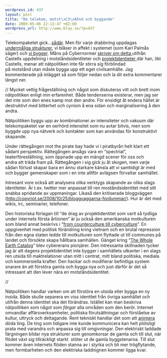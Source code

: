 ```yaml
--- 
wordpress_id: 437
layout: post
title: "Om telekom, motst\xC3\xA5nd och byggande"
date: 2009-05-06 22:13:47 +02:00
wordpress_url: http://www.blay.se/?p=437
---
```

Telekompaketet gick...<a href="http://newsmill.se/artikel/2009/05/06/bloggarna-star-den-basta-rapporteringen-om-eus-viktigaste-fraga">sådär</a>. Men för varje drabbning uppdagas <a href="www.sr.se/sida/artikel.aspx?programid=3402&amp;artikel=2791412">undermåliga strukturer</a>, vi blåser in affekt i systemet (som Karl Palmås säger) och <a href="http://werebuild.eu/">vi bygger</a>. Måns på Cybernormer <a href="http://cybernormer.se/2009/05/06/telekompaketet-och-natkulturernas-identitet">skriver om detta </a>utifrån Castells uppdelning i motståndsidentiteter och <a href="http://www.google.co.uk/search?q=projektidentiteter">projektidentieter </a>där han, likt Castells, menar att nätpolitiken inte får stirra sig förblindad på motstånd utan måste bygga upp ett eget civilsamhälle. Jag kommenterade på inlägget så som följer nedan och la dit extra kommentarer längst ner.

//
Mycket vettig frågeställning och något som diskuteras vitt och brett inom nätpolitiken enligt min erfarenhet. Både tendenserna existerar, men jag ser det inte som den enes kamp mot den andre. För ensidigt åt endera hållet är destruktivt med bitterhet och cynism å ena sidan och marginalisering å den andra.

Nätpolitiken byggs upp av kombinationer av intensiteter och vakuum där telekompaketet var en oerhörd intensitet som nu avtar bitvis, men som byggde upp nya nätverk och kontakter som kan användas för konstruktivt skapande.

Under rättegången mot the pirate bay hade vi i piratbyrån helt klart ett sådant perspektiv. Rättegången ansågs vara en “spectrial”, teaterföreställning, som öppnade upp en mängd scener för oss och andra att träda fram på. Rättegången i sig gick ju åt skogen, men varje sådan förlust skapar bara en ännu starkare känsla att vi samtidigt är med och bygger gemenskaper som i en inte alltför avlägsen förvaltar samhället.

Intresant vore också att analysera olika verktygs skapande av olika slags identiteter. Är t.ex. twitter mer anpassat till ren moståndsidentitet med sitt snabba spridande av uppmaningar. Likaså den kritiserade bloggväggen (<a href="http://copyriot.se/2008/10/25/bloggvaggarna-fordummar/">http://copyriot.se/2008/10/25/bloggvaggarna-fordummar/</a>). Hur är det med wikis, irc, seminarier, telefoner.

Den historiska förlagan till “de drag av projektidentitet som varit så tydliga under internets första årtionen” är ju också den amerikanska motkulturen som bland annat beskrivs i “<a href="http://www.amazon.co.uk/Counterculture-Cyberculture-Stewart-Network-Utopianism/dp/0226817415">from counterculture till cyberculture</a>”. En uppgivenhet med politisk förändring kring vietnam och en brutal repression från den egna staten ledde till motkulturen som flyttade ut till communes på landet och försökte skapa hållbara samhällen. Gänget kring “<a href="http://en.wikipedia.org/wiki/Whole_Earth_Catalog">The Whole Earth Catalog</a>” blev cybererans pionjärer. Den intressanta skillnaden tycker jag är att dagens projektidentitet inte bygger i samhällets utkanter i en slags ren utsida till maktrelationer utan mitt i centrat, mitt bland politiska, mediala och kommersiella krafter. Den hackar och modifierar befintliga system snarare än att förstöra gamla och bygga nya och just därför är det så intressant att den lever nära en motståndsidentitet.

//

Nätpolitiken handlar varken om att förstöra en utsida eller bygga en ny insida. Både skulle separera en viss identitet från övriga samhället och utifrån denna identitet ska det förändras. Istället kan man beskriva nätpolitiken som något som <em>färgar</em> alla områden som den berör. Internet omvandlar affärsverksamheter, politiska förutsättningar och förståelse av kultur, uttryck och deltagande. Rent tekniskt handlar det som att <a href="http://www.adaptivepath.com/ideas/essays/archives/000272.php">animera </a>döda ting. De ting som tidigare inte kunde kommunicera kan helt plötsligt prata med varandra och anpassa sig till omgivningar. Den elektriskt laddade färgningen bildar nya strukturer som genomkorsar de gamla och till slut, när flödet växt sig tillräckligt starkt  stöter ut de gamla byggstenarna. Till slut kommer även internets flöden stanna av i styrka och bli mer trögflytande, men formbarheten och den elektriska laddnignen kommer ligga kvar.
